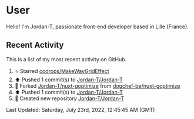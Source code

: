 # User

Hello! I'm Jordan-T, passionate front-end developer based in Lille (France).

## Recent Activity

This is a list of my most recent activity on GitHub.

<!--RECENT_ACTIVITY:start-->
1. ⭐ Starred [codrops/MakeWayGridEffect](https://github.com/codrops/MakeWayGridEffect)
2. ⬆️ Pushed 1 commit(s) to [Jordan-T/Jordan-T](https://github.com/Jordan-T/Jordan-T)
3. 🔱 Forked [Jordan-T/nuxt-goptimize](https://github.com/Jordan-T/nuxt-goptimize) from [dogchef-be/nuxt-goptimize](https://github.com/dogchef-be/nuxt-goptimize)
4. ⬆️ Pushed 1 commit(s) to [Jordan-T/Jordan-T](https://github.com/Jordan-T/Jordan-T)
5. 📔 Created new repository [Jordan-T/Jordan-T](https://github.com/Jordan-T/Jordan-T)
<!--RECENT_ACTIVITY:end-->

<!--RECENT_ACTIVITY:last_update-->
Last Updated: Saturday, July 23rd, 2022, 12:45:45 AM (GMT)
<!--RECENT_ACTIVITY:last_update_end-->
